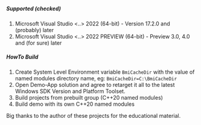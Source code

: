 ##### Supported (checked) #####
 1) Microsoft Visual Studio <..> 2022 (64-bit) - Version 17.2.0 and (probably) later
 2) Microsoft Visual Studio <..> 2022 PREVIEW (64-bit) - Preview 3.0, 4.0 and (for sure) later

##### HowTo Build ##### 
 1) Create System Level Environment variable `BmiCacheDir` with the value of named modules directory name, eg: `BmiCacheDir=C:\BmiCacheDir`  
 2) Open Demo-App solution and agree to retarget it all to the latest Windows SDK Version and Platform Toolset.  
 3) Build projects from prebuilt group (C++20 named modules)  
 4) Build demo with its own C++20 named modules  


Big thanks to the author of these projects for the educational material.
